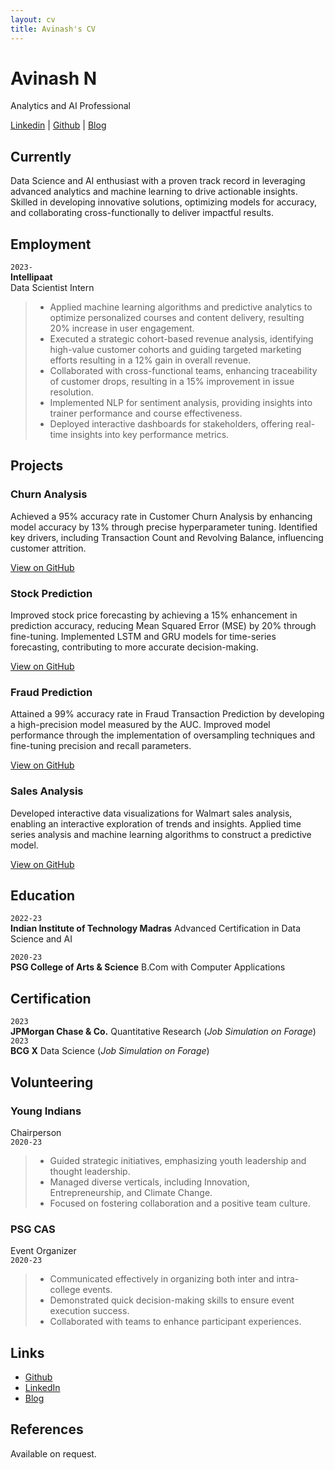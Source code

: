 ```yaml
---
layout: cv
title: Avinash's CV
---
```

# Avinash N
Analytics and AI Professional

<div id="webaddress">
<i class="fa fa-linkedin"></i> <a href="https://www.linkedin.com/in/avinashndatascientist/">Linkedin</a>
|
<i class="fa fa-github"></i> <a href="https://github.com/avinashndatascientist">Github</a>
|
<i class="fa fa-medium"></i> <a href="https://medium.com/@avinashndatascientist">Blog</a>
</div>


## Currently

Data Science and AI enthusiast with a proven track record in leveraging advanced analytics and machine learning to drive actionable insights. Skilled in developing innovative solutions, optimizing models for accuracy, and collaborating cross-functionally to deliver impactful results.

## Employment

`2023-`  
__Intellipaat__  
Data Scientist Intern  
> - Applied machine learning algorithms and predictive analytics to optimize personalized courses and content delivery, resulting 20% increase in user engagement.
> - Executed a strategic cohort-based revenue analysis, identifying high-value customer cohorts and guiding targeted marketing efforts resulting in a 12% gain in overall revenue.
> - Collaborated with cross-functional teams, enhancing traceability of customer drops, resulting in a 15% improvement in issue resolution.
> - Implemented NLP for sentiment analysis, providing insights into trainer performance and course effectiveness.
> - Deployed interactive dashboards for stakeholders, offering real-time insights into key performance metrics.

## Projects

### Churn Analysis

Achieved a 95% accuracy rate in Customer Churn Analysis by enhancing model accuracy by 13% through precise hyperparameter tuning. Identified key drivers, including Transaction Count and Revolving Balance, influencing customer attrition.

[View on GitHub](https://github.com/avinashndatascientist/Projects/tree/main/Bank%20Customer%20Churn)

### Stock Prediction

Improved stock price forecasting by achieving a 15% enhancement in prediction accuracy, reducing Mean Squared Error (MSE) by 20% through fine-tuning. Implemented LSTM and GRU models for time-series forecasting, contributing to more accurate decision-making.

[View on GitHub](https://github.com/avinashndatascientist/Projects/tree/main/Stock%20Price%20Prediction)

### Fraud Prediction

Attained a 99% accuracy rate in Fraud Transaction Prediction by developing a high-precision model measured by the AUC. Improved model performance through the implementation of oversampling techniques and fine-tuning precision and recall parameters.

[View on GitHub](https://github.com/avinashndatascientist/Projects/tree/main/Fraud%20Transaction%20Prediction)

### Sales Analysis

Developed interactive data visualizations for Walmart sales analysis, enabling an interactive exploration of trends and insights. Applied time series analysis and machine learning algorithms to construct a predictive model.

[View on GitHub](https://github.com/avinashndatascientist/Projects/tree/main/Walmart%20Sales%20Forecast)

## Education

`2022-23`  
__Indian Institute of Technology Madras__ Advanced Certification in Data Science and AI

`2020-23`  
__PSG College of Arts & Science__ B.Com with Computer Applications

## Certification

`2023`  
__JPMorgan Chase & Co.__ Quantitative Research (_Job Simulation on Forage_)
`2023`  
__BCG X__ Data Science (_Job Simulation on Forage_)

## Volunteering

### Young Indians

Chairperson  
`2020-23`
> - Guided strategic initiatives, emphasizing youth leadership and thought leadership.
> - Managed diverse verticals, including Innovation, Entrepreneurship, and Climate Change.
> - Focused on fostering collaboration and a positive team culture.

### PSG CAS

Event Organizer  
`2020-23`
> - Communicated effectively in organizing both inter and intra-college events.
> - Demonstrated quick decision-making skills to ensure event execution success.
> - Collaborated with teams to enhance participant experiences.


## Links

<!-- fa are fontawesome, ai are academicons -->
* <i class="fa fa-github"></i> <a href="https://github.com/avinashndatascientist">Github</a><br />
* <i class="fa fa-linkedin"></i> <a href="https://www.linkedin.com/in/avinashndatascientist/">LinkedIn</a>
* <i class="fa fa-medium"></i> <a href="https://medium.com/@avinashndatascientist">Blog</a>


## References

Available on request.

<!-- ### Footer

Last updated: May 2013 -->
